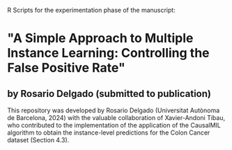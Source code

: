 R Scripts for the experimentation phase of the manuscript: 

# "A Simple Approach to Multiple Instance Learning: Controlling the False Positive Rate"
## by Rosario Delgado (submitted to publication)

This repository was developed by Rosario Delgado (Universitat Autònoma de Barcelona, 2024) with the valuable collaboration of Xavier-Andoni Tibau, who contributed to the implementation of the application of the CausalMIL algorithm to obtain the instance-level predictions for the Colon Cancer dataset (Section 4.3).

